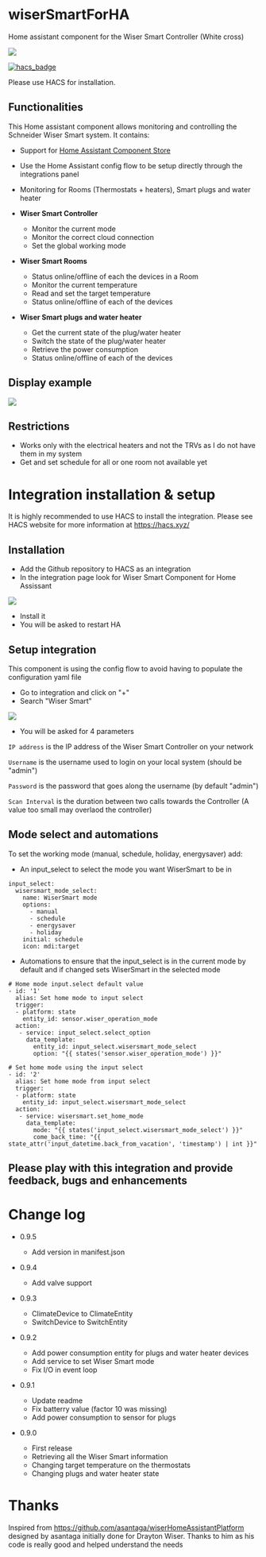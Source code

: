 # wiserSmartForHA

Home assistant component for the Wiser Smart Controller (White cross)

![](https://github.com/tomtomfx/wiserSmartForHA/blob/master/docs/visuel-wiser.jpg)

[![hacs_badge](https://img.shields.io/badge/HACS-Custom-orange.svg)](https://github.com/custom-components/hacs)

Please use HACS for installation.

## Functionalities

This Home assistant component allows monitoring and controlling the Schneider Wiser Smart system.
It contains:

- Support for [Home Assistant Component Store](https://community.home-assistant.io/t/custom-component-hacs/121727)

- Use the Home Assistant config flow to be setup directly through the integrations panel

- Monitoring for Rooms (Thermostats + heaters), Smart plugs and water heater

- **Wiser Smart Controller**

    - Monitor the current mode
    - Monitor the correct cloud connection
    - Set the global working mode

- **Wiser Smart Rooms**

    - Status online/offline of each the devices in a Room
    - Monitor the current temperature
    - Read and set the target temperature
    - Status online/offline of each of the devices

- **Wiser Smart plugs and water heater**

    - Get the current state of the plug/water heater
    - Switch the state of the plug/water heater
    - Retrieve the power consumption
    - Status online/offline of each of the devices

## Display example

![](https://github.com/tomtomfx/wiserSmartForHA/blob/master/docs/ha_display.png)

## Restrictions

- Works only with the electrical heaters and not the TRVs as I do not have them in my system
- Get and set schedule for all or one room not available yet

# Integration installation & setup

It is highly recommended to use HACS to install the integration. Please see HACS website for more information at https://hacs.xyz/

## Installation

- Add the Github repository to HACS as an integration 
- In the integration page look for Wiser Smart Component for Home Assissant

![](https://github.com/tomtomfx/wiserSmartForHA/blob/master/docs/ha_hacs_wiser.png)

- Install it
- You will be asked to restart HA

## Setup integration

This component is using the config flow to avoid having to populate the configuration yaml file

- Go to integration and click on "+"
- Search "Wiser Smart"

![](https://github.com/tomtomfx/wiserSmartForHA/blob/master/docs/ha_integration.png)

- You will be asked for 4 parameters

```IP address``` is the IP address of the Wiser Smart Controller on your network

```Username``` is the username used to login on your local system (should be "admin")

```Password``` is the password that goes along the username (by default "admin")

```Scan Interval``` is the duration between two calls towards the Controller (A value too small may overlaod the controller)

## Mode select and automations

To set the working mode (manual, schedule, holiday, energysaver) add:

- An input_select to select the mode you want WiserSmart to be in

```
input_select:
  wisersmart_mode_select:
    name: WiserSmart mode
    options:
      - manual
      - schedule
      - energysaver
      - holiday
    initial: schedule
    icon: mdi:target
```
- Automations to ensure that the input_select is in the current mode by default and if changed sets WiserSmart in the selected mode

```
# Home mode input.select default value
- id: '1'
  alias: Set home mode to input select
  trigger:
  - platform: state
    entity_id: sensor.wiser_operation_mode
  action:
   - service: input_select.select_option
     data_template:
       entity_id: input_select.wisersmart_mode_select
       option: "{{ states('sensor.wiser_operation_mode') }}"

# Set home mode using the input select
- id: '2'
  alias: Set home mode from input select
  trigger:
  - platform: state
    entity_id: input_select.wisersmart_mode_select
  action:
   - service: wisersmart.set_home_mode
     data_template:
       mode: "{{ states('input_select.wisersmart_mode_select') }}"
       come_back_time: "{{ state_attr('input_datetime.back_from_vacation', 'timestamp') | int }}"

```

## Please play with this integration and provide feedback, bugs and enhancements 

# Change log
- 0.9.5
    * Add version in manifest.json
    
- 0.9.4
    * Add valve support
    
- 0.9.3
    * ClimateDevice to ClimateEntity
    * SwitchDevice to SwitchEntity
    
- 0.9.2
    * Add power consumption entity for plugs and water heater devices
    * Add service to set Wiser Smart mode
    * Fix I/O in event loop

- 0.9.1
    * Update readme
    * Fix batterry value (factor 10 was missing)
    * Add power consumption to sensor for plugs

- 0.9.0
    * First release
    * Retrieving all the Wiser Smart information
    * Changing target temperature on the thermostats
    * Changing plugs and water heater state

# Thanks

Inspired from https://github.com/asantaga/wiserHomeAssistantPlatform designed by asantaga initially done for Drayton Wiser.
Thanks to him as his code is really good and helped understand the needs
